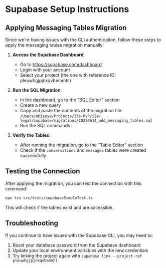 # Supabase Setup Instructions

## Applying Messaging Tables Migration

Since we're having issues with the CLI authentication, follow these steps to apply the messaging tables migration manually:

1. **Access the Supabase Dashboard**:
   - Go to https://supabase.com/dashboard
   - Login with your account
   - Select your project (the one with reference ID: pleuwhgjpjnkqvbemmhl)

2. **Run the SQL Migration**:
   - In the dashboard, go to the "SQL Editor" section
   - Create a new query
   - Copy and paste the contents of the migration file:
     `/Users/abisoye/Projects/Ile-MVP/ile-legal/supabase/migrations/20250614_add_messaging_tables.sql`
   - Run the SQL commands

3. **Verify the Tables**:
   - After running the migration, go to the "Table Editor" section
   - Check if the `conversations` and `messages` tables were created successfully

## Testing the Connection

After applying the migration, you can test the connection with this command:

```bash
npx tsx src/tests/supabaseSimpleTest.ts
```

This will check if the tables exist and are accessible.

## Troubleshooting

If you continue to have issues with the Supabase CLI, you may need to:

1. Reset your database password from the Supabase dashboard
2. Update your local environment variables with the new credentials
3. Try linking the project again with `supabase link --project-ref pleuwhgjpjnkqvbemmhl`
